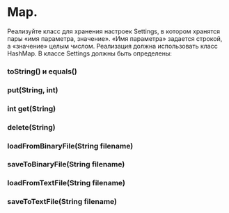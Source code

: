 # Map.
Реализуйте класс для хранения настроек Settings, в котором хранятся пары «имя параметра, значение». «Имя параметра» задается строкой, а «значение» целым числом.
Реализация должна использовать класс HashMap. В классе Settings должны быть определены:  
### toString() и equals()  
### put(String, int)  
### int get(String)  
### delete(String)  
### loadFromBinaryFile(String filename)  
### saveToBinaryFile(String filename)  
### loadFromTextFile(String filename)  
### saveToTextFile(String filename)  
